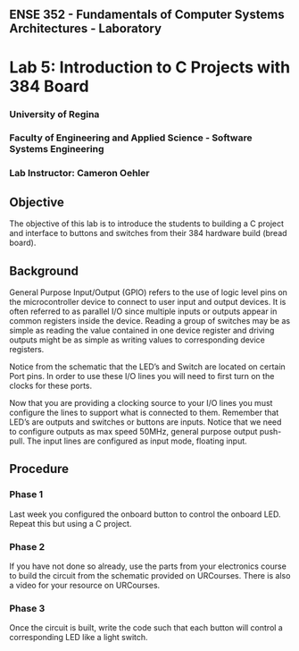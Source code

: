 ## ENSE 352 - Fundamentals of Computer Systems Architectures - Laboratory

# Lab 5: Introduction to C Projects with 384 Board

### University of Regina
### Faculty of Engineering and Applied Science - Software Systems Engineering

### Lab Instructor: Cameron Oehler

## Objective

The objective of this lab is to introduce the students to building a C project and interface to buttons and switches from their 384 hardware build (bread board).

## Background

General Purpose Input/Output (GPIO) refers to the use of logic level pins on the microcontroller device to connect to user input and output devices. It is often referred to as parallel I/O since multiple inputs or outputs appear in common registers inside the device. Reading a group of switches may be as simple as reading the value contained in one device register and driving outputs might be as simple as writing values to corresponding device registers.

Notice from the schematic that the LED’s and Switch are located on certain Port pins. In order to use these I/O lines you will need to first turn on the clocks for these ports.

Now that you are providing a clocking source to your I/O lines you must configure the lines to support what is connected to them. Remember that LED’s are outputs and switches or buttons are inputs. Notice that we need to configure outputs as max speed 50MHz, general purpose output push-pull. The input lines are configured as input mode, floating input.

## Procedure

### Phase 1
Last week you configured the onboard button to control the onboard LED. Repeat this but using a C project.

### Phase 2
If you have not done so already, use the parts from your electronics course to build the circuit from the schematic provided on URCourses. There is also a video for your resource on URCourses.

### Phase 3
Once the circuit is built, write the code such that each button will control a corresponding LED like a light switch.
